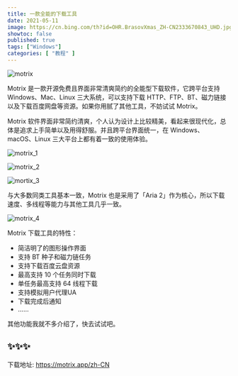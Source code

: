 ```yaml
---
title: 一款全能的下载工具
date: 2021-05-11
image: https://cn.bing.com/th?id=OHR.BrasovXmas_ZH-CN2333670843_UHD.jpg
showtoc: false 
published: true
tags: ["Windows"]
categories: [ "教程" ]
---
```


<!--more-->

![motrix](https://miiluu.oss-cn-shanghai.aliyuncs.com/blog/littleplan/motrix.jpg)

Motrix 是一款开源免费且界面非常清爽简约的全能型下载软件，它跨平台支持 Windows、Mac、Linux 三大系统，可以支持下载 HTTP、FTP、BT、磁力链接以及下载百度网盘等资源。如果你用腻了其他工具，不妨试试 Motrix。

Motrix 软件界面非常简约清爽，个人认为设计上比较精美，看起来很现代化，总体是追求上手简单以及用得舒服。并且跨平台界面统一，在 Windows、macOS、Linux 三大平台上都有着一致的使用体验。

![motrix_1](https://miiluu.oss-cn-shanghai.aliyuncs.com/blog/littleplan/motrix_1.png)

![motrix_2](https://miiluu.oss-cn-shanghai.aliyuncs.com/blog/littleplan/motrix_2.png)

![mortix_3](https://miiluu.oss-cn-shanghai.aliyuncs.com/blog/littleplan/mortix_3.png)

与大多数同类工具基本一致，Motrix 也是采用了「Aria 2」作为核心，所以下载速度、多线程等能力与其他工具几乎一致。

![motrix_4](https://miiluu.oss-cn-shanghai.aliyuncs.com/blog/littleplan/motrix_4.png)

Motrix 下载工具的特性：

- 简洁明了的图形操作界面
- 支持 BT 种子和磁力链任务
- 支持下载百度云盘资源
- 最高支持 10 个任务同时下载
- 单任务最高支持 64 线程下载
- 支持模拟用户代理UA
- 下载完成后通知
- ……

其他功能我就不多介绍了，快去试试吧。

## ✨✨✨

下载地址: <https://motrix.app/zh-CN>